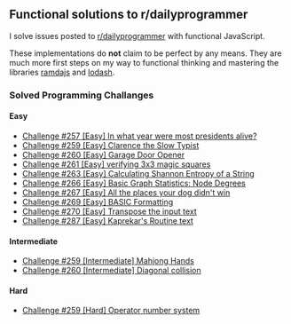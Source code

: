 ## Functional solutions to r/dailyprogrammer

I solve issues posted to [r/dailyprogrammer](https://reddit.com/r/dailyprogrammer) with functional JavaScript.

These implementations do __not__ claim to be perfect by any means. They are much more first steps on my way to functional thinking and mastering the libraries [ramdajs](https://github.com/ramda/ramda) and [lodash](https://github.com/lodash/lodash).

### Solved Programming Challanges

#### Easy

- [Challenge #257 [Easy] In what year were most presidents alive?](https://github.com/hendrikniemann/dailyprogrammer/tree/master/easy/c257)
- [Challenge #259 [Easy] Clarence the Slow Typist](https://github.com/hendrikniemann/dailyprogrammer/tree/master/easy/c259)
- [Challenge #260 [Easy] Garage Door Opener](https://github.com/hendrikniemann/dailyprogrammer/tree/master/easy/c260)
- [Challenge #261 [Easy] verifying 3x3 magic squares](https://github.com/hendrikniemann/dailyprogrammer/tree/master/easy/c261)
- [Challenge #263 [Easy] Calculating Shannon Entropy of a String](https://github.com/hendrikniemann/dailyprogrammer/tree/master/easy/c263)
- [Challenge #266 [Easy] Basic Graph Statistics: Node Degrees](https://github.com/hendrikniemann/dailyprogrammer/tree/master/easy/c266)
- [Challenge #267 [Easy] All the places your dog didn't win](https://github.com/hendrikniemann/dailyprogrammer/tree/master/easy/c267)
- [Challenge #269 [Easy] BASIC Formatting](https://github.com/hendrikniemann/dailyprogrammer/tree/master/easy/c269)
- [Challenge #270 [Easy] Transpose the input text](https://github.com/hendrikniemann/dailyprogrammer/tree/master/easy/c270)
- [Challenge #287 [Easy] Kaprekar's Routine text](https://github.com/hendrikniemann/dailyprogrammer/tree/master/easy/c287)

#### Intermediate
- [Challenge #259 [Intermediate] Mahjong Hands](https://github.com/hendrikniemann/dailyprogrammer/tree/master/intermediate/c259)
- [Challenge #260 [Intermediate] Diagonal collision](https://github.com/hendrikniemann/dailyprogrammer/tree/master/intermediate/c260)

#### Hard
- [Challenge #259 [Hard] Operator number system](https://github.com/hendrikniemann/dailyprogrammer/tree/master/hard/c259)
